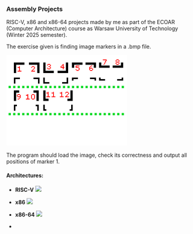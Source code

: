 ### Assembly Projects

RISC-V, x86 and x86-64 projects made by me as part of the ECOAR (Computer Architecture) course as Warsaw University of Technology (Winter 2025 semester).

The exercise given is finding image markers in a .bmp file.

![Example markers](RISC-V_Project/source.bmp)

The program should load the image, check its correctness and output all positions of marker 1.

#### Architectures:
 - **RISC-V** ![](https://geps.dev/progress/100)
 - **x86**    ![](https://geps.dev/progress/60)
 - **x86-64** ![](https://geps.dev/progress/0)

- 
